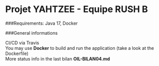 # Projet YAHTZEE - Equipe RUSH B
###Requirements: Java 17, Docker

###General informations

CI/CD via Travis  
You may use **Docker** to build and run the application (take a look at the Dockerfile)  
More status info in the last bilan **OIL-BILAN04.md**
